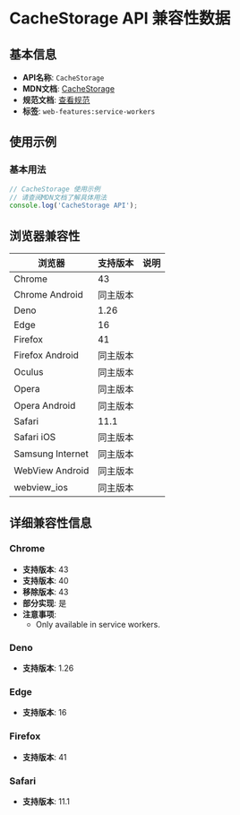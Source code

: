 # CacheStorage API 兼容性数据

## 基本信息

- **API名称**: `CacheStorage`
- **MDN文档**: [CacheStorage](https://developer.mozilla.org/docs/Web/API/CacheStorage)
- **规范文档**: [查看规范](https://w3c.github.io/ServiceWorker/#cachestorage-interface)
- **标签**: `web-features:service-workers`

## 使用示例

### 基本用法

```javascript
// CacheStorage 使用示例
// 请查阅MDN文档了解具体用法
console.log('CacheStorage API');
```

## 浏览器兼容性

| 浏览器 | 支持版本 | 说明 |
|--------|----------|------|
| Chrome | 43 |  |
| Chrome Android | 同主版本 |  |
| Deno | 1.26 |  |
| Edge | 16 |  |
| Firefox | 41 |  |
| Firefox Android | 同主版本 |  |
| Oculus | 同主版本 |  |
| Opera | 同主版本 |  |
| Opera Android | 同主版本 |  |
| Safari | 11.1 |  |
| Safari iOS | 同主版本 |  |
| Samsung Internet | 同主版本 |  |
| WebView Android | 同主版本 |  |
| webview_ios | 同主版本 |  |

## 详细兼容性信息

### Chrome

- **支持版本**: 43
- **支持版本**: 40
- **移除版本**: 43
- **部分实现**: 是
- **注意事项**:
  - Only available in service workers.

### Deno

- **支持版本**: 1.26

### Edge

- **支持版本**: 16

### Firefox

- **支持版本**: 41

### Safari

- **支持版本**: 11.1

